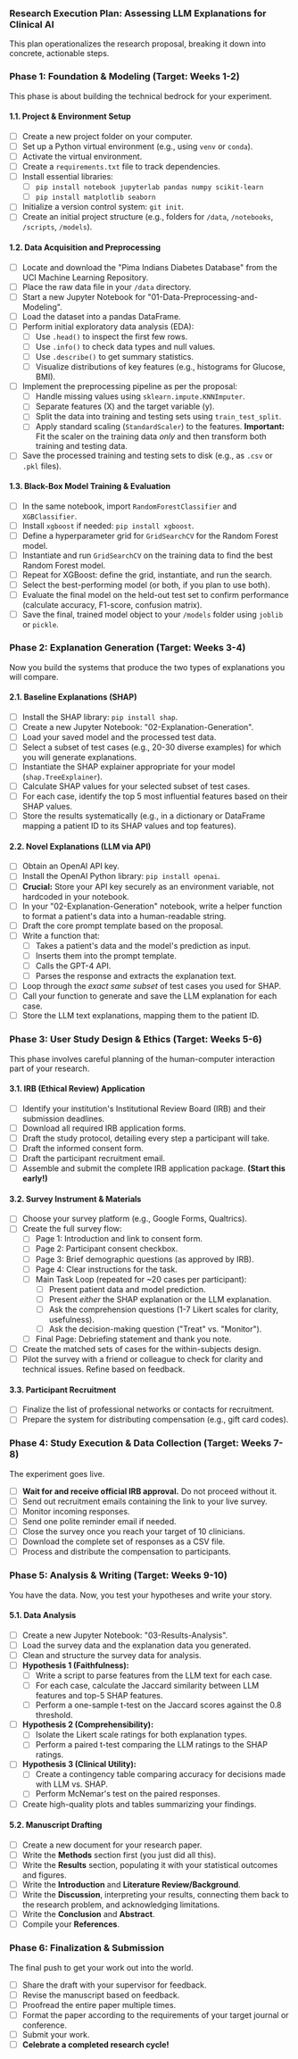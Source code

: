 ### **Research Execution Plan: Assessing LLM Explanations for Clinical AI**

This plan operationalizes the research proposal, breaking it down into concrete, actionable steps.

### **Phase 1: Foundation & Modeling (Target: Weeks 1-2)**

This phase is about building the technical bedrock for your experiment.

#### **1.1. Project & Environment Setup**
- [ ] Create a new project folder on your computer.
- [ ] Set up a Python virtual environment (e.g., using `venv` or `conda`).
- [ ] Activate the virtual environment.
- [ ] Create a `requirements.txt` file to track dependencies.
- [ ] Install essential libraries:
    - [ ] `pip install notebook jupyterlab pandas numpy scikit-learn`
    - [ ] `pip install matplotlib seaborn`
- [ ] Initialize a version control system: `git init`.
- [ ] Create an initial project structure (e.g., folders for `/data`, `/notebooks`, `/scripts`, `/models`).

#### **1.2. Data Acquisition and Preprocessing**
- [ ] Locate and download the "Pima Indians Diabetes Database" from the UCI Machine Learning Repository.
- [ ] Place the raw data file in your `/data` directory.
- [ ] Start a new Jupyter Notebook for "01-Data-Preprocessing-and-Modeling".
- [ ] Load the dataset into a pandas DataFrame.
- [ ] Perform initial exploratory data analysis (EDA):
    - [ ] Use `.head()` to inspect the first few rows.
    - [ ] Use `.info()` to check data types and null values.
    - [ ] Use `.describe()` to get summary statistics.
    - [ ] Visualize distributions of key features (e.g., histograms for Glucose, BMI).
- [ ] Implement the preprocessing pipeline as per the proposal:
    - [ ] Handle missing values using `sklearn.impute.KNNImputer`.
    - [ ] Separate features (X) and the target variable (y).
    - [ ] Split the data into training and testing sets using `train_test_split`.
    - [ ] Apply standard scaling (`StandardScaler`) to the features. **Important:** Fit the scaler on the training data *only* and then transform both training and testing data.
- [ ] Save the processed training and testing sets to disk (e.g., as `.csv` or `.pkl` files).

#### **1.3. Black-Box Model Training & Evaluation**
- [ ] In the same notebook, import `RandomForestClassifier` and `XGBClassifier`.
- [ ] Install `xgboost` if needed: `pip install xgboost`.
- [ ] Define a hyperparameter grid for `GridSearchCV` for the Random Forest model.
- [ ] Instantiate and run `GridSearchCV` on the training data to find the best Random Forest model.
- [ ] Repeat for XGBoost: define the grid, instantiate, and run the search.
- [ ] Select the best-performing model (or both, if you plan to use both).
- [ ] Evaluate the final model on the held-out test set to confirm performance (calculate accuracy, F1-score, confusion matrix).
- [ ] Save the final, trained model object to your `/models` folder using `joblib` or `pickle`.

### **Phase 2: Explanation Generation (Target: Weeks 3-4)**

Now you build the systems that produce the two types of explanations you will compare.

#### **2.1. Baseline Explanations (SHAP)**
- [ ] Install the SHAP library: `pip install shap`.
- [ ] Create a new Jupyter Notebook: "02-Explanation-Generation".
- [ ] Load your saved model and the processed test data.
- [ ] Select a subset of test cases (e.g., 20-30 diverse examples) for which you will generate explanations.
- [ ] Instantiate the SHAP explainer appropriate for your model (`shap.TreeExplainer`).
- [ ] Calculate SHAP values for your selected subset of test cases.
- [ ] For each case, identify the top 5 most influential features based on their SHAP values.
- [ ] Store the results systematically (e.g., in a dictionary or DataFrame mapping a patient ID to its SHAP values and top features).

#### **2.2. Novel Explanations (LLM via API)**
- [ ] Obtain an OpenAI API key.
- [ ] Install the OpenAI Python library: `pip install openai`.
- [ ] **Crucial:** Store your API key securely as an environment variable, not hardcoded in your notebook.
- [ ] In your "02-Explanation-Generation" notebook, write a helper function to format a patient's data into a human-readable string.
- [ ] Draft the core prompt template based on the proposal.
- [ ] Write a function that:
    - [ ] Takes a patient's data and the model's prediction as input.
    - [ ] Inserts them into the prompt template.
    - [ ] Calls the GPT-4 API.
    - [ ] Parses the response and extracts the explanation text.
- [ ] Loop through the *exact same subset* of test cases you used for SHAP.
- [ ] Call your function to generate and save the LLM explanation for each case.
- [ ] Store the LLM text explanations, mapping them to the patient ID.

### **Phase 3: User Study Design & Ethics (Target: Weeks 5-6)**

This phase involves careful planning of the human-computer interaction part of your research.

#### **3.1. IRB (Ethical Review) Application**
- [ ] Identify your institution's Institutional Review Board (IRB) and their submission deadlines.
- [ ] Download all required IRB application forms.
- [ ] Draft the study protocol, detailing every step a participant will take.
- [ ] Draft the informed consent form.
- [ ] Draft the participant recruitment email.
- [ ] Assemble and submit the complete IRB application package. **(Start this early!)**

#### **3.2. Survey Instrument & Materials**
- [ ] Choose your survey platform (e.g., Google Forms, Qualtrics).
- [ ] Create the full survey flow:
    - [ ] Page 1: Introduction and link to consent form.
    - [ ] Page 2: Participant consent checkbox.
    - [ ] Page 3: Brief demographic questions (as approved by IRB).
    - [ ] Page 4: Clear instructions for the task.
    - [ ] Main Task Loop (repeated for ~20 cases per participant):
        - [ ] Present patient data and model prediction.
        - [ ] Present *either* the SHAP explanation or the LLM explanation.
        - [ ] Ask the comprehension questions (1-7 Likert scales for clarity, usefulness).
        - [ ] Ask the decision-making question ("Treat" vs. "Monitor").
    - [ ] Final Page: Debriefing statement and thank you note.
- [ ] Create the matched sets of cases for the within-subjects design.
- [ ] Pilot the survey with a friend or colleague to check for clarity and technical issues. Refine based on feedback.

#### **3.3. Participant Recruitment**
- [ ] Finalize the list of professional networks or contacts for recruitment.
- [ ] Prepare the system for distributing compensation (e.g., gift card codes).

### **Phase 4: Study Execution & Data Collection (Target: Weeks 7-8)**

The experiment goes live.

- [ ] **Wait for and receive official IRB approval.** Do not proceed without it.
- [ ] Send out recruitment emails containing the link to your live survey.
- [ ] Monitor incoming responses.
- [ ] Send one polite reminder email if needed.
- [ ] Close the survey once you reach your target of 10 clinicians.
- [ ] Download the complete set of responses as a CSV file.
- [ ] Process and distribute the compensation to participants.

### **Phase 5: Analysis & Writing (Target: Weeks 9-10)**

You have the data. Now, you test your hypotheses and write your story.

#### **5.1. Data Analysis**
- [ ] Create a new Jupyter Notebook: "03-Results-Analysis".
- [ ] Load the survey data and the explanation data you generated.
- [ ] Clean and structure the survey data for analysis.
- [ ] **Hypothesis 1 (Faithfulness):**
    - [ ] Write a script to parse features from the LLM text for each case.
    - [ ] For each case, calculate the Jaccard similarity between LLM features and top-5 SHAP features.
    - [ ] Perform a one-sample t-test on the Jaccard scores against the 0.8 threshold.
- [ ] **Hypothesis 2 (Comprehensibility):**
    - [ ] Isolate the Likert scale ratings for both explanation types.
    - [ ] Perform a paired t-test comparing the LLM ratings to the SHAP ratings.
- [ ] **Hypothesis 3 (Clinical Utility):**
    - [ ] Create a contingency table comparing accuracy for decisions made with LLM vs. SHAP.
    - [ ] Perform McNemar's test on the paired responses.
- [ ] Create high-quality plots and tables summarizing your findings.

#### **5.2. Manuscript Drafting**
- [ ] Create a new document for your research paper.
- [ ] Write the **Methods** section first (you just did all this).
- [ ] Write the **Results** section, populating it with your statistical outcomes and figures.
- [ ] Write the **Introduction** and **Literature Review/Background**.
- [ ] Write the **Discussion**, interpreting your results, connecting them back to the research problem, and acknowledging limitations.
- [ ] Write the **Conclusion** and **Abstract**.
- [ ] Compile your **References**.

### **Phase 6: Finalization & Submission**

The final push to get your work out into the world.

- [ ] Share the draft with your supervisor for feedback.
- [ ] Revise the manuscript based on feedback.
- [ ] Proofread the entire paper multiple times.
- [ ] Format the paper according to the requirements of your target journal or conference.
- [ ] Submit your work.
- [ ] **Celebrate a completed research cycle!**